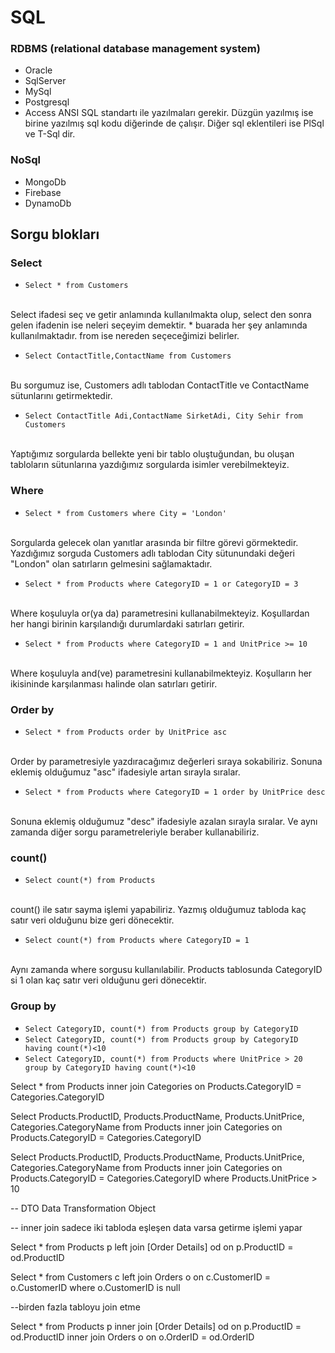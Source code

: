 # SQL 
### RDBMS (relational database management system)
- Oracle
- SqlServer
- MySql
- Postgresql
- Access
ANSI SQL standartı ile yazılmaları gerekir. Düzgün yazılmış ise birine yazılmış sql kodu diğerinde de çalışır. 
Diğer sql eklentileri ise PlSql ve T-Sql dir.
### NoSql
- MongoDb
- Firebase
- DynamoDb

## Sorgu blokları

### Select
- ``Select * from Customers``
<br>
Select ifadesi seç ve getir anlamında kullanılmakta olup, select den sonra gelen ifadenin ise neleri seçeyim demektir. * buarada her şey anlamında kullanılmaktadır. from ise nereden seçeceğimizi belirler.
<br>

- ``Select ContactTitle,ContactName from Customers``
<br>
Bu sorgumuz ise, Customers adlı tablodan ContactTitle ve ContactName sütunlarını getirmektedir.
<br>

- ``Select ContactTitle Adi,ContactName SirketAdi, City Sehir from Customers``
<br>
Yaptığımız sorgularda bellekte yeni bir tablo oluştuğundan, bu oluşan tabloların sütunlarına yazdığımız sorgularda isimler verebilmekteyiz.
<br>

### Where
- ``Select * from Customers where City = 'London'``
<br>
Sorgularda gelecek olan yanıtlar arasında bir filtre görevi görmektedir. Yazdığımız sorguda Customers adlı tablodan City sütunundaki değeri "London" olan satırların gelmesini sağlamaktadır.
<br>

- ``Select * from Products where CategoryID = 1 or CategoryID = 3``
<br>
Where koşuluyla or(ya da) parametresini kullanabilmekteyiz. Koşullardan her hangi birinin karşılandığı durumlardaki satırları getirir.
<br>

- ``Select * from Products where CategoryID = 1 and UnitPrice >= 10``
<br>
Where koşuluyla and(ve) parametresini kullanabilmekteyiz. Koşulların her ikisininde karşılanması halinde olan satırları getirir.
<br>

### Order by
- ``Select * from Products order by UnitPrice asc``
<br>
Order by parametresiyle yazdıracağımız değerleri sıraya sokabiliriz. Sonuna eklemiş olduğumuz "asc" ifadesiyle artan sırayla sıralar.
<br>

- ``Select * from Products where CategoryID = 1 order by UnitPrice desc``
<br>
Sonuna eklemiş olduğumuz "desc" ifadesiyle azalan sırayla sıralar. Ve aynı zamanda diğer sorgu parametreleriyle beraber kullanabiliriz.
<br>

### count()
- ``Select count(*) from Products``
<br>
count() ile satır sayma işlemi yapabiliriz. Yazmış olduğumuz tabloda kaç satır veri olduğunu bize geri dönecektir.
<br>

- ``Select count(*) from Products where CategoryID = 1``
<br>
Aynı zamanda where sorgusu kullanılabilir. Products tablosunda CategoryID si 1 olan kaç satır veri olduğunu geri dönecektir.
<br>

### Group by
- ``Select CategoryID, count(*) from Products group by CategoryID``
- ``Select CategoryID, count(*) from Products group by CategoryID having count(*)<10``
- ``Select CategoryID, count(*) from Products where UnitPrice > 20 group by CategoryID having count(*)<10``



Select * from Products inner join Categories on Products.CategoryID = Categories.CategoryID

Select Products.ProductID, Products.ProductName, Products.UnitPrice, Categories.CategoryName from Products inner join Categories on Products.CategoryID = Categories.CategoryID

Select Products.ProductID, Products.ProductName, Products.UnitPrice, Categories.CategoryName from Products inner join Categories on Products.CategoryID = Categories.CategoryID where Products.UnitPrice > 10

-- DTO Data Transformation Object

-- inner join sadece iki tabloda eşleşen data varsa getirme işlemi yapar


Select * from Products p left join [Order Details] od on p.ProductID = od.ProductID

Select * from Customers c left join Orders o on c.CustomerID = o.CustomerID where o.CustomerID is null

--birden fazla tabloyu join etme

Select * from Products p inner join [Order Details] od on p.ProductID = od.ProductID inner join Orders o on o.OrderID = od.OrderID